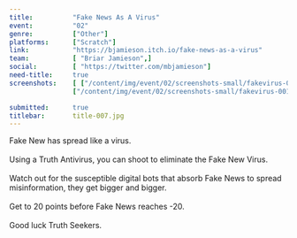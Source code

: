 ```yaml
---
title:          "Fake News As A Virus"
event:          "02"
genre:          ["Other"]
platforms:      ["Scratch"]
link:           "https://bjamieson.itch.io/fake-news-as-a-virus"
team:           [ "Briar Jamieson",]
social:         [ "https://twitter.com/mbjamieson"]
need-title:     true
screenshots:    [ ["/content/img/event/02/screenshots-small/fakevirus-000.jpg", "/content/img/event/02/screenshots/fakevirus-000.jpg"],
                ["/content/img/event/02/screenshots-small/fakevirus-001.jpg", "/content/img/event/02/screenshots/fakevirus-001.jpg"] ]

submitted:      true
titlebar:       title-007.jpg
---
```

Fake New has spread like a virus.<br /><br />Using a Truth Antivirus, you can shoot to eliminate the Fake New Virus.<br /><br />Watch out for the susceptible digital bots that absorb Fake News to spread misinformation, they get bigger and bigger.<br /><br />Get to 20 points before Fake News reaches -20.<br /><br />Good luck Truth Seekers.
